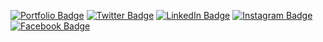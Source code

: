 <!-- [![Thameem's GitHub Banner](https://d33wubrfki0l68.cloudfront.net/2dde0ac8ea02e1e1a12d4c8e9a874b428b7e7564/b083d/assets/front/images/logo.png)](https://www.thameem.me) -->

[![Portfolio Badge](https://img.shields.io/badge/Portfolio-Visit-informational?style=flat&logo=&logoColor=white&color=4267B2)](https://www.thameem.me)
[![Twitter Badge](https://img.shields.io/badge/Twitter-Profile-informational?style=flat&logo=twitter&logoColor=white&color=1CA2F1)](https://twitter.com/k__thameem)
[![LinkedIn Badge](https://img.shields.io/badge/LinkedIn-Profile-informational?style=flat&logo=linkedin&logoColor=white&color=0D76A8)](https://www.linkedin.com/in/thameem-karakkoth/)
[![Instagram Badge](https://img.shields.io/badge/InstaGram-Profile-informational?style=flat&logo=instagram&logoColor=white&color=bc2a8d)](https://www.instagram.com/k__thameem/)
[![Facebook Badge](https://img.shields.io/badge/FaceBook-Profile-informational?style=flat&logo=faceBook&logoColor=white&color=4267B2)](https://www.facebook.com/thameem.karakkoth/)
